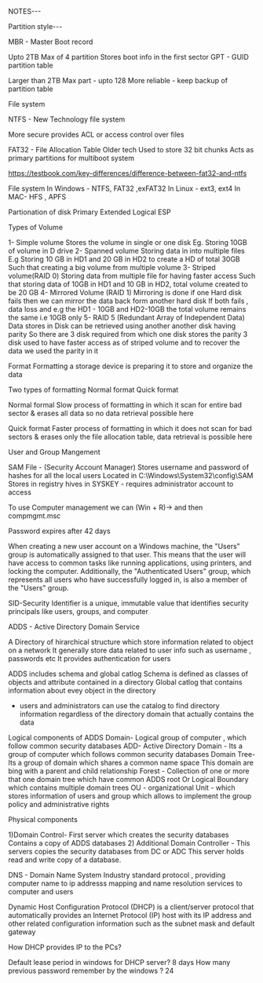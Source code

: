 NOTES---


Partition style---

MBR - Master Boot record

Upto 2TB
Max  of 4 partition
Stores boot info in the first sector
GPT - GUID partition table

Larger than 2TB
Max part - upto 128
More reliable - keep backup of partition table


File system

NTFS - New Technology file system 

More secure 
provides ACL or access control over files

FAT32 - File Allocation Table
Older tech
Used to store 32 bit chunks
Acts as primary partitions for multiboot system

https://testbook.com/key-differences/difference-between-fat32-and-ntfs


File system
In Windows - NTFS, FAT32 ,exFAT32
In Linux - ext3, ext4
In MAC- HFS , APFS










 Partionation of disk
Primary 
Extended
Logical
ESP

Types of Volume

1- Simple volume
Stores the volume in single or one disk 
Eg. Storing 10GB of volume in D drive
2- Spanned volume 
Storing data in into multiple files
E.g Storing 10 GB in HD1 and 20 GB in HD2 to create a HD of total 30GB
Such that creating a big volume from multiple volume
3- Striped volume(RAID 0)
Storing data from multiple file for having faster access
Such that  storing data of 10GB in HD1 and 10 GB in HD2, total volume created to be 20 GB
4- Mirrored Volume (RAID 1)
Mirroring  is done if one Hard  disk fails then we can mirror the data back form another hard disk
If both fails , data loss and e.g the HD1 - 10GB and HD2-10GB the total volume remains the same i.e 10GB only
5- RAID 5 (Redundant Array of Independent Data)
Data stores in Disk can be retrieved using another another disk having parity 
So there are 3 disk required from which one disk stores the parity 
3 disk used to have faster access as of striped volume and to recover the data we used the parity in it

Format
Formatting a storage device is preparing it to store and organize the data

Two types of formatting
Normal format
Quick format

Normal formal
Slow process of formatting in which it scan for entire bad sector  & erases all data so no data retrieval possible here


Quick format
Faster process of formatting in which it does not scan for bad sectors & erases only the file allocation table, data retrieval is possible here 


User and Group Mangement

SAM File - (Security Account Manager)
Stores username and password of hashes for all the local users
Located in C:\Windows\System32\config\SAM
Stores in registry hives in SYSKEY - requires administrator account to access

To use Computer management we can (Win + R)-> and then compmgmt.msc

Password expires after 42 days

When creating a new user account on a Windows machine, the "Users" group is automatically assigned to that user. This means that the user will have access to common tasks like running applications, using printers, and locking the computer. Additionally, the "Authenticated Users" group, which represents all users who have successfully logged in, is also a member of the "Users" group. 

SID-Security Identifier is a unique, immutable value that identifies security principals like users, groups, and computer



ADDS - Active Directory Domain Service

A Directory of hirarchical structure which store information related to   object on a network
It generally store data related to user info such as username , passwords etc
It provides authentication for users


ADDS includes schema and global catlog
Schema is defined as classes of objects and attribute contained in a directory 
Global catlog that contains information about evey object in the directory 
-  users and administrators can use the catalog to find directory information regardless
 of the directory domain that actually contains the data

Logical components of ADDS
Domain- Logical group of computer , which follow common security databases
ADD- Active Directory Domain - Its a group of computer which follows common security databases
Domain Tree- Its a group of domain which shares a common name space
This domain are bing with a parent and child relationship
Forest - Collection of one or more that one domain tree which have common ADDS root
Or Logical Boundary which contains multiple domain  trees 
OU - organizational Unit - which stores information of users and group which allows to implement the group policy and administrative rights


Physical components

1)Domain  Control- First server which creates the security databases
Contains a copy of
 ADDS databases
2) Additional Domain Controller - This servers copies the security databases from DC or ADC
This  server holds read and write copy of a database.




DNS - Domain Name System
Industry standard protocol , providing computer name to ip addresss mapping and name resolution services to computer and users

Dynamic Host Configuration Protocol (DHCP) is a client/server protocol that automatically provides an Internet Protocol (IP) host with its IP address and other related configuration information such as the subnet mask and default gateway

How DHCP provides IP to the PCs?

Default lease period in windows for DHCP server?
8 days
How many previous password remember by the windows ?
24


